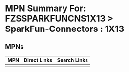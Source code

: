 



# MPN Summary For: FZSSPARKFUNCNS1X13 > SparkFun-Connectors : 1X13

## MPNs
  

|MPN|Direct Links|Search Links|
| :--- | :--- | :--- |
||||
